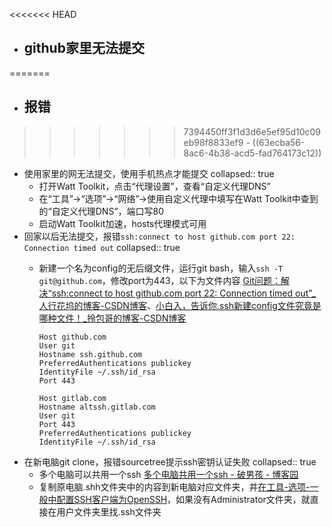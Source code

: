 <<<<<<< HEAD
- ## github家里无法提交
=======
- ## 报错
>>>>>>> 7394450ff3f1d3d6e5ef95d10c09eb98f8833ef9
	- ((63ecba56-8ac6-4b38-acd5-fad764173c12))
- 使用家里的网无法提交，使用手机热点才能提交
  collapsed:: true
	- 打开Watt Toolkit，点击“代理设置”，查看“自定义代理DNS”
	- 在“工具”->“选项”->“网络”->使用自定义代理中填写在Watt Toolkit中查到的“自定义代理DNS”，端口写80
	- 启动Watt Toolkit加速，hosts代理模式可用
- 回家以后无法提交，报错`ssh:connect to host github.com port 22: Connection timed out`
  collapsed:: true
	- 新建一个名为config的无后缀文件，运行git bash，输入`ssh -T git@github.com`，修改port为443，以下为文件内容 [Git问题：解决“ssh:connect to host github.com port 22: Connection timed out”_人行花坞的博客-CSDN博客](https://blog.csdn.net/weixin_45637036/article/details/106560217)、[小白入，告诉你.ssh新建config文件究竟是哪种文件！_拎包哥的博客-CSDN博客](https://blog.csdn.net/qq_39866407/article/details/108959723)
	  
	  ``` 
	  Host github.com
	  User git
	  Hostname ssh.github.com
	  PreferredAuthentications publickey
	  IdentityFile ~/.ssh/id_rsa
	  Port 443
	  
	  Host gitlab.com
	  Hostname altssh.gitlab.com
	  User git
	  Port 443
	  PreferredAuthentications publickey
	  IdentityFile ~/.ssh/id_rsa
	  ```
- 在新电脑git clone，报错sourcetree提示ssh密钥认证失败
  collapsed:: true
	- 多个电脑可以共用一个ssh [多个电脑共用一个ssh - 破男孩 - 博客园](https://www.cnblogs.com/ayseeing/p/4646292.html)
	- 复制原电脑.shh文件夹中的内容到新电脑对应文件夹，并[在工具-选项-一般中配置SSH客户端为OpenSSH](https://blog.csdn.net/weixin_34117211/article/details/88737231)，如果没有Administrator文件夹，就直接在用户文件夹里找.ssh文件夹